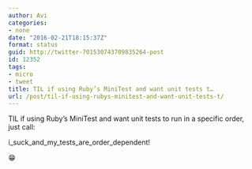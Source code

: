 ```yaml
---
author: Avi
categories:
- none
date: "2016-02-21T18:15:37Z"
format: status
guid: http://twitter-701530743709835264-post
id: 12352
tags:
- micro
- tweet
title: TIL if using Ruby’s MiniTest and want unit tests t…
url: /post/til-if-using-rubys-minitest-and-want-unit-tests-t/
---
```

TIL if using Ruby’s MiniTest and want unit tests to run in a specific order, just call:

i\_suck\_and\_my\_tests\_are\_order_dependent!

😁